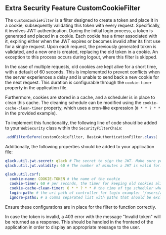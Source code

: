 ## Extra Security Feature CustomCookieFilter

The `CustomCookieFilter` is a filter designed to create a token and place it in a cookie, subsequently validating this token with every request. Specifically, it involves JWT authentication. During the initial login process, a token is generated and placed in a cookie. Each cookie has a timer associated with it, expiring either when the JWT expires or becomes invalid after its first use for a single request. Upon each request, the previously generated token is validated, and a new one is created, replacing the old token in a cookie. An exception to this process occurs during logout, where this filter is skipped.

In the case of multiple requests, old cookies are kept alive for a short time, with a default of 60 seconds. This is implemented to prevent conflicts when the server experiences a delay and is unable to send back a new cookie for the next request. This duration is configurable through the `cookie-timer` property in the application file.

Furthermore, cookies are stored in a cache, and a scheduler is in place to clean this cache. The cleaning schedule can be modified using the `cookie-cache-clean-timer` property, which uses a cron-like expression (`0 * * ? * *` in the provided example).

To implement this functionality, the following line of code should be added to your `WebSecurity` class within the `SecurityFilterChain`:

```java
.addFilterBefore(customCookieFilter, BasicAuthenticationFilter.class)
```

Additionally, the following properties should be added to your application file:

```yaml
qlack.util.jwt.secret: qlack # The secret to sign the JWT. Make sure you override this property in your application.
qlack.util.jwt.validity: 60 # The number of minutes a JWT is valid for.

qlack.util.csrf:
  cookie-name: COOKIE-TOKEN # the name of the cookie
  cookie-timer: 60 # per seconds, the timer for keeping old cookies alive for multiple requests
  cookie-cache-clean-timer: 0 * * ? * * # the time of tge scheduler where we clean cache from non-valid cookies
  login-path: # the uri path of controller for login example: '/users/auth' 
  ignore-paths: # a comma separated list with paths that should be excluded from the filter, such as the logout-path, example: '/users/logout, public/home'. Also wildcards are allowed at the end of the path. Eg. /api/component/* or /api/component*
```

Ensure these configurations are in place for the filter to function correctly.

In case the token is invalid, a 403 error with the message "Invalid token" will be returned as a response. This should be handled in the frontend of the application in order to display an appropriate message to the user.
